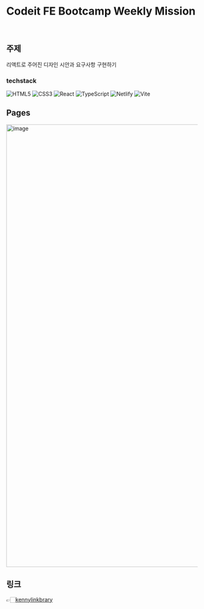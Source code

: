 # Codeit FE Bootcamp Weekly Mission

<br>

## 주제

리액트로 주어진 디자인 시안과 요구사항 구현하기<br>

### techstack

![HTML5](https://img.shields.io/badge/html5-%23E34F26.svg?style=for-the-badge&logo=html5&logoColor=white)
![CSS3](https://img.shields.io/badge/css3-%231572B6.svg?style=for-the-badge&logo=css3&logoColor=white)
![React](https://img.shields.io/badge/React-20232A?style=for-the-badge&logo=react&logoColor=61DAFB)
![TypeScript](https://img.shields.io/badge/TypeScript-007ACC?style=for-the-badge&logo=typescript&logoColor=white)
![Netlify](https://img.shields.io/badge/Netlify-00C7B7?style=for-the-badge&logo=netlify&logoColor=white)
![Vite](https://img.shields.io/badge/vite-%23646CFF.svg?style=for-the-badge&logo=vite&logoColor=white)

## Pages
<img width="1164" alt="image" src="https://user-images.githubusercontent.com/45449387/235344207-81b49afe-0a05-4e06-9324-1076d75a94e3.png">

## 링크

👉🏻[kennylinkbrary](https://kennylinkbrary.netlify.app)
